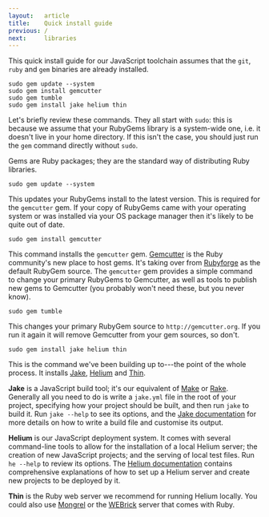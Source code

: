 ```yaml
---
layout:   article
title:    Quick install guide
previous: /
next:     libraries
---
```



This quick install guide for our JavaScript toolchain assumes that the `git`,
`ruby` and `gem` binaries are already installed.

    sudo gem update --system
    sudo gem install gemcutter
    sudo gem tumble
    sudo gem install jake helium thin

Let's briefly review these commands. They all start with `sudo`: this is
because we assume that your RubyGems library is a system-wide one, i.e. it
doesn't live in your home directory. If this isn't the case, you should just
run the `gem` command directly without `sudo`.

Gems are Ruby packages; they are the standard way of distributing Ruby
libraries.

    sudo gem update --system

This updates your RubyGems install to the latest version. This is required
for the `gemcutter` gem. If your copy of RubyGems came with your operating
system or was installed via your OS package manager then it's likely to be
quite out of date.

    sudo gem install gemcutter

This command installs the `gemcutter` gem. [Gemcutter][gemcutter] is the Ruby
community's new place to host gems. It's taking over from
[Rubyforge][rubyforge] as the default RubyGem source. The `gemcutter` gem
provides a simple command to change your primary RubyGems to Gemcutter, as well
as tools to publish new gems to Gemcutter (you probably won't need these, but
you never know).

    sudo gem tumble

This changes your primary RubyGem source to `http://gemcutter.org`. If you run
it again it will remove Gemcutter from your gem sources, so don't.

    sudo gem install jake helium thin

This is the command we've been building up to---the point of the whole process.
It installs [Jake][jake], [Helium][helium] and [Thin][thin].

**Jake** is a JavaScript build tool; it's our equivalent of [Make][make] or
[Rake][rake]. Generally all you need to do is write a `jake.yml` file in the
root of your project, specifying how your project should be built, and then run
`jake` to build it. Run `jake --help` to see its options, and the
[Jake documentation][jakedocs] for more details on how to write a build file
and customise its output.

**Helium** is our JavaScript deployment system. It comes with several command-line
tools to allow for the installation of a local Helium server; the creation of
new JavaScript projects; and the serving of local test files. Run `he --help`
to review its options. The [Helium documentation][hedocs] contains
comprehensive explanations of how to set up a Helium server and create new
projects to be deployed by it.

**Thin** is the Ruby web server we recommend for running Helium locally. You
could also use [Mongrel][mongrel] or the [WEBrick][webrick] server that comes
with Ruby.

  [gemcutter]: http://gemcutter.org/
  [rubyforge]: http://rubyforge.org/
  [jake]:      http://github.com/jcoglan/jake
  [jakedocs]:  /jake.html
  [helium]:    http://github.com/othermedia/helium
  [hedocs]:    /helium.html
  [thin]:      http://code.macournoyer.com/thin/
  [make]:      http://www.gnu.org/software/make/
  [rake]:      http://github.com/jimweirich/rake
  [mongrel]:   http://mongrel.rubyforge.org/
  [webrick]:   http://microjet.ath.cx/webrickguide/html/
